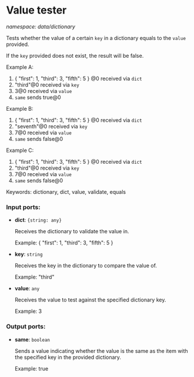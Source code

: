 # Value tester

_namespace: data/dictionary_

Tests whether the value of  a certain `key` in a dictionary equals to the `value` provided.

If the `key` provided does not exist, the result will be false.

Example A:
1. { "first": 1, "third": 3, "fifth": 5 } @0 received via `dict`
2. "third"@0 received via `key`
3. 3@0 received via `value`
4. `same` sends true@0

Example B:
1. { "first": 1, "third": 3, "fifth": 5 } @0 received via `dict`
2. "seventh"@0 received via `key`
3. 7@0 received via `value`
4. `same` sends false@0

Example C:
1. { "first": 1, "third": 3, "fifth": 5 } @0 received via `dict`
2. "third"@0 received via `key`
3. 7@0 received via `value`
4. `same` sends false@0

Keywords: dictionary, dict, value, validate, equals

### Input ports:

* __dict__: ` {string: any} `

    Receives the dictionary to validate the value in.
    
    Example:
    { "first": 1, "third": 3, "fifth": 5 }


* __key__: ` string `

    Receives the key in the dictionary to compare the value of.
    
    Example:
    "third"


* __value__: ` any `

    Receives the value to test against the specified dictionary key.
    
    Example:
    3

### Output ports:

* __same__: ` boolean `

    Sends a value indicating whether the value is the same as the item with the specified key in the provided dictionary.
    
    Example:
    true
    
    

